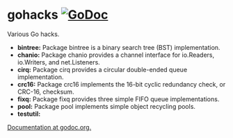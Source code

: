 # gohacks [![GoDoc](https://godoc.org/github.com/npat-efault/gohacks?status.svg)](https://godoc.org/github.com/npat-efault/gohacks)

Various Go hacks.

- **bintree:** Package bintree is a binary search tree (BST) implementation.
- **chanio:** Package chanio provides a channel interface for io.Readers, io.Writers, and net.Listeners.
- **cirq:** Package cirq provides a circular double-ended queue implementation.
- **crc16:** Package crc16 implements the 16-bit cyclic redundancy check, or CRC-16, checksum.
- **fixq:** Package fixq provides three simple FIFO queue implementations.
- **pool:** Package pool implements simple object recycling pools.
- **testutil:** 

[Documentation at godoc.org.](https://godoc.org/github.com/npat-efault/gohacks)

